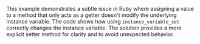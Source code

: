 This example demonstrates a subtle issue in Ruby where assigning a value to a method that only acts as a getter doesn't modify the underlying instance variable.  The code shows how using `instance_variable_set` correctly changes the instance variable.  The solution provides a more explicit setter method for clarity and to avoid unexpected behavior.